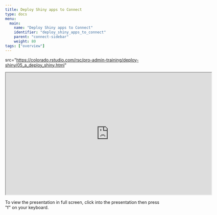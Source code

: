 ```yaml
---
title: Deploy Shiny apps to Connect
type: docs
menu:
  main:
    name: "Deploy Shiny apps to Connect"
    identifier: "deploy_shiny_apps_to_connect"
    parent: "connect-sidebar"
    weight: 80
tags: ["overview"]
---
```


 src="https://colorado.rstudio.com/rsc/pro-admin-training/deploy-shiny/05_a_deploy_shiny.html"

<iframe src="https://colorado.rstudio.com/rsc/pro-admin-training/deploy-shiny/05_a_deploy_shiny.html" width="672" height="400px">
</iframe>


To view the presentation in full screen, click into the presentation then press "f" on your keyboard.

